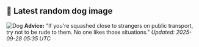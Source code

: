## 🐶 Latest random dog image
![Dog](https://images.dog.ceo/breeds/poodle-standard/n02113799_5976.jpg)
**Advice:** "If you're squashed close to strangers on public transport, try not to be rude to them. No one likes those situations."
*Updated: 2025-09-28 05:35 UTC*
